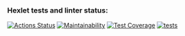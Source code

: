 ### Hexlet tests and linter status:
[![Actions Status](https://github.com/alexeilozhkin/frontend-project-lvl2/workflows/hexlet-check/badge.svg)](https://github.com/alexeilozhkin/frontend-project-lvl2/actions)
[![Maintainability](https://api.codeclimate.com/v1/badges/3765e683183566350a50/maintainability)](https://codeclimate.com/github/alexeilozhkin/frontend-project-lvl2/maintainability)
[![Test Coverage](https://api.codeclimate.com/v1/badges/3765e683183566350a50/test_coverage)](https://codeclimate.com/github/alexeilozhkin/frontend-project-lvl2/test_coverage)
[![tests](https://github.com/alexeilozhkin/frontend-project-lvl2/actions/workflows/tests.yml/badge.svg)](https://github.com/alexeilozhkin/frontend-project-lvl2/actions/workflows/tests.yml)